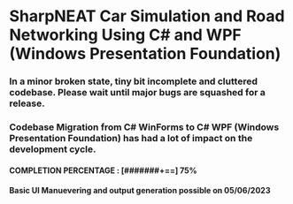  
# SharpNEAT Car Simulation and Road Networking Using C# and WPF (Windows Presentation Foundation)
### In a minor broken state, tiny bit incomplete and cluttered codebase. Please wait until major bugs are squashed for a release.
### Codebase Migration from C# WinForms to C# WPF (Windows Presentation Foundation) has had a lot of impact on the development cycle.
#### COMPLETION PERCENTAGE : [#######+==] 75%
#### Basic UI Manuevering and output generation possible on 05/06/2023

